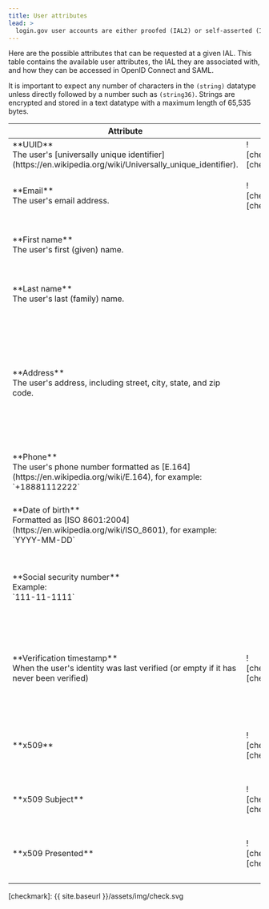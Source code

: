 ```yaml
---
title: User attributes
lead: >
  login.gov user accounts are either proofed (IAL2) or self-asserted (IAL1), corresponding to <a href="http://nvlpubs.nist.gov/nistpubs/SpecialPublications/NIST.SP.800-63-3.pdf">NIST 800-63-3</a> Identity Assurance Level (IAL).
---
```


Here are the possible attributes that can be requested at a given IAL. This table contains the available user attributes, the IAL they are associated with, and how they can be accessed in OpenID Connect and SAML.

It is important to expect any number of characters in the `(string)` datatype unless directly followed by a number such as `(string36)`. Strings are encrypted and stored in a text datatype with a maximum length of 65,535 bytes.

<table>
  <thead>
    <th>Attribute</th>
    <th>IAL1</th>
    <th>IAL2</th>
    <th>OpenID Connect</th>
    <th>SAML</th>
  </thead>
  <tbody>
    <tr>
<td markdown="1">
**UUID**<br /> The user's [universally unique identifier](https://en.wikipedia.org/wiki/Universally_unique_identifier).
</td>
<td markdown="1">
![checkmark][checkmark]
</td>
<td markdown="1">
![checkmark][checkmark]
</td>
<td markdown="1">
`sub` (string36)
</td>
<td markdown="1">
`uuid` (string36)
</td>
    </tr>
    <tr>
<td markdown="1">
**Email**<br />The user's email address.
</td>
<td markdown="1">
![checkmark][checkmark]
</td>
<td markdown="1">
![checkmark][checkmark]
</td>
<td markdown="1">
`email` (string)

Requires the `email` scope.
</td>
<td markdown="1">
`email` (string)
</td>
    </tr>
    <tr>
<td markdown="1">
**First name**<br />The user's first (given) name.
</td>
<td></td>
<td markdown="1">
![checkmark][checkmark]
</td>
<td markdown="1">
`given_name` (string)

Requires `profile` or `profile:name` scopes.
</td>
<td markdown="1">
`first_name` (string)
</td>
    </tr>
    <tr>
<td markdown="1">
**Last name**<br />The user's last (family) name.
</td>
<td></td>
<td markdown="1">
![checkmark][checkmark]
</td>
<td markdown="1">
`family_name` (string)

Requires `profile` or `profile:name` scopes.
</td>
<td markdown="1">
`last_name` (string)
</td>
    </tr>
    <tr>
<td markdown="1">
**Address**<br />The user's address, including street, city, state, and zip code.
</td>
<td></td>
<td markdown="1">
![checkmark][checkmark]
</td>
<td markdown="1">
`address` (object)

The [address claim](https://openid.net/specs/openid-connect-core-1_0.html#AddressClaim), containing: <br />
`street_address`(string) <br />
`locality`(city, string) <br />
`region`(state, string) <br />
`postal_code`(zip code, string5)
<br /><br />
Requires the `address` scope.
</td>
<td markdown="1">
`address1` (string) <br />
`address2` (string) <br />
`city` (string) <br />
`state` (string) <br />
`zipcode` (string5)
</td>
    </tr>
    <tr>
<td markdown="1">
**Phone**<br />The user's phone number formatted as [E.164](https://en.wikipedia.org/wiki/E.164), for example: `+18881112222`
</td>
<td></td>
<td markdown="1">
![checkmark][checkmark]
</td>
<td markdown="1">
`phone` (string, null)

Requires the `phone` scope.
</td>
<td markdown="1">
`phone` (string, null)
</td>
    </tr>
    <tr>
<td markdown="1">
**Date of birth**<br />Formatted as [ISO 8601:2004](https://en.wikipedia.org/wiki/ISO_8601), for example: `YYYY-MM-DD`
</td>
<td></td>
<td markdown="1">
![checkmark][checkmark]
</td>
<td markdown="1">
`birthdate` (string10)

Requires `profile` or `profile:birthdate` scopes.
</td>
<td markdown="1">
`dob` (string10)
</td>
    </tr>
    <tr>
<td markdown="1">
**Social security number**<br />
Example:<br />`111-11-1111`
</td>
<td></td>
<td markdown="1">
![checkmark][checkmark]
</td>
<td markdown="1">
`social_security_number` (string11)

Requires the `social_security_number` scope.
</td>
<td markdown="1">
`ssn` (string11)
</td>
    </tr>
    <tr>
<td markdown="1">
**Verification timestamp** <br />
When the user's identity was last verified (or empty if it has never been verified)
</td>
<td markdown="1">
![checkmark][checkmark]
</td>
<td markdown="1">
![checkmark][checkmark]
</td>
<td markdown="1">
`verified_at` (number, null)

Seconds since the Unix Epoc

Requires the `profile:verified_at` scope.
</td>
<td markdown="1">
`verified_at` (string, ISO8601 format)
</td>
    </tr>
    <tr>
<td markdown="1">
**x509** <br />
</td>
<td markdown="1">
![checkmark][checkmark]
</td>
<td markdown="1">
![checkmark][checkmark]
</td>
<td markdown="1">
`x509_subject` (string)
`x509_presented` (string)

Requires the `x509` scope
</td>
<td markdown="1">
n/a
</td>
    </tr>
    <tr>
<td markdown="1">
**x509 Subject** <br />
</td>
<td markdown="1">
![checkmark][checkmark]
</td>
<td markdown="1">
![checkmark][checkmark]
</td>
<td markdown="1">
`x509_subject` (string)

Requires the `x509:subject` scope
</td>
<td markdown="1">
`x509_subject`
</td>
    </tr>
    <tr>
<td markdown="1">
**x509 Presented** <br />
</td>
<td markdown="1">
![checkmark][checkmark]
</td>
<td markdown="1">
![checkmark][checkmark]
</td>
<td markdown="1">
`x509_presented` (string)

Requires the `x509_presented` scope.
</td>
<td markdown="1">
`x509_presented`
</td>
    </tr>
  </tbody>
</table>

[checkmark]: {{ site.baseurl }}/assets/img/check.svg
